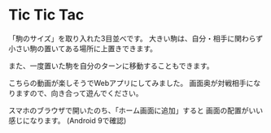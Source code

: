 # Tic Tic Tac

「駒のサイズ」を取り入れた3目並べです。
大きい駒は、自分・相手に関わらず小さい駒の置いてある場所に上置きできます。

また、一度置いた駒を自分のターンに移動することもできます。

こちらの動画が楽しそうでWebアプリにしてみました。
画面奥が対戦相手になりますので、向き合って遊んでください。

スマホのブラウザで開いたのち、「ホーム画面に追加」すると
画面の配置がいい感じになります。
(Android 9で確認)

